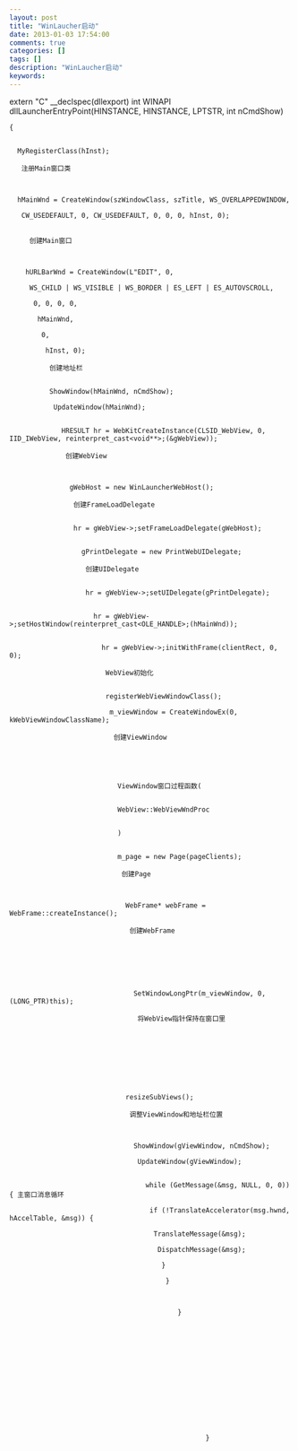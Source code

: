 ```yaml
---
layout: post
title: "WinLaucher启动"
date: 2013-01-03 17:54:00 
comments: true
categories: []
tags: []
description: "WinLaucher启动"
keywords: 
---
```



 
  
   extern "C" __declspec(dllexport) int WINAPI dllLauncherEntryPoint(HINSTANCE, HINSTANCE, LPTSTR, int nCmdShow)
   
    {
    
     
      MyRegisterClass(hInst);
      
       注册Main窗口类
      
     
     
      hMainWnd = CreateWindow(szWindowClass, szTitle, WS_OVERLAPPEDWINDOW,
      
       CW_USEDEFAULT, 0, CW_USEDEFAULT, 0, 0, 0, hInst, 0);
       
        
         创建Main窗口
        
       
       
        hURLBarWnd = CreateWindow(L"EDIT", 0,
        
         WS_CHILD | WS_VISIBLE | WS_BORDER | ES_LEFT | ES_AUTOVSCROLL,
         
          0, 0, 0, 0,
          
           hMainWnd,
           
            0,
            
             hInst, 0);
             
              创建地址栏
             
             
              ShowWindow(hMainWnd, nCmdShow);
              
               UpdateWindow(hMainWnd);
               
                
                 HRESULT hr = WebKitCreateInstance(CLSID_WebView, 0, IID_IWebView, reinterpret_cast<void**>;(&gWebView));
                 
                  创建WebView
                 
                 
                  
                   gWebHost = new WinLauncherWebHost();
                   
                    创建FrameLoadDelegate
                   
                   
                    hr = gWebView->;setFrameLoadDelegate(gWebHost);
                    
                     
                      gPrintDelegate = new PrintWebUIDelegate;
                      
                       创建UIDelegate
                      
                      
                       hr = gWebView->;setUIDelegate(gPrintDelegate);
                       
                        
                         hr = gWebView->;setHostWindow(reinterpret_cast<OLE_HANDLE>;(hMainWnd));
                         
                          
                           hr = gWebView->;initWithFrame(clientRect, 0, 0);
                           
                            WebView初始化
                           
                           
                            registerWebViewWindowClass();
                            
                             m_viewWindow = CreateWindowEx(0, kWebViewWindowClassName);
                             
                              创建ViewWindow
                             
                             
                              
                               
                               
                               ViewWindow窗口过程函数(
                              
                              
                               WebView::WebViewWndProc
                              
                              
                               )
                              
                              
                               m_page = new Page(pageClients);
                               
                                创建Page
                               
                               
                                
                                 WebFrame* webFrame = WebFrame::createInstance();
                                 
                                  创建WebFrame
                                 
                                 
                                 
                                 
                                  
                                   
                                   
                                   SetWindowLongPtr(m_viewWindow, 0, (LONG_PTR)this);
                                   
                                    将WebView指针保持在窗口里
                                   
                                  
                                  
                                   
                                   
                                  
                                 
                                
                                
                                 resizeSubViews();
                                 
                                  调整ViewWindow和地址栏位置
                                 
                                 
                                  
                                   ShowWindow(gViewWindow, nCmdShow);
                                   
                                    UpdateWindow(gViewWindow);
                                    
                                     
                                      while (GetMessage(&msg, NULL, 0, 0)) { 主窗口消息循环
                                      
                                       if (!TranslateAccelerator(msg.hwnd, hAccelTable, &msg)) {
                                       
                                        TranslateMessage(&msg);
                                        
                                         DispatchMessage(&msg);
                                         
                                          }
                                          
                                           }
                                           
                                            
                                             
                                              }
                                              
                                               
                                                
                                                 
                                                  
                                                   
                                                    
                                                    
                                                   
                                                   
                                                    
                                                    
                                                   
                                                   
                                                    
                                                     }
                                                    
                                                   
                                                  
                                                 
                                                
                                                
                                                 
                                                 
                                                
                                               
                                              
                                             
                                            
                                           
                                          
                                         
                                        
                                       
                                      
                                     
                                    
                                   
                                  
                                 
                                
                               
                              
                             
                            
                           
                          
                         
                        
                       
                      
                     
                    
                   
                  
                 
                
               
              
             
            
           
          
         
        
       
      
     
    
   
  
 


